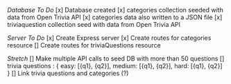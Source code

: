 *Database To Do*
[x] Database created
[x] categories collection seeded with data from Open Trivia API
    [x] categories data also written to a JSON file 
[x] triviaquestion collection seed with data from Open Trivia API

*Server To Do*
[x] Create Express server
[x] Create routes for categories resource
[] Create routes for triviaQuestions resource

*Stretch*
[] Make multiple API calls to seed DB with more than 50 questions
    [] trivia questions : {
        easy: [{q1}, {q2}],
        medium: [{q1}, {q2}],
        hard: [{q1}, {q2}]
    }
[] Link trivia questions and categories (?)


